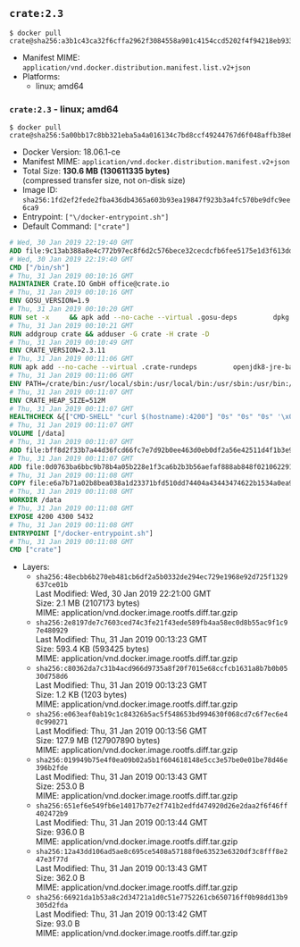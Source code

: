 ## `crate:2.3`

```console
$ docker pull crate@sha256:a3b1c43ca32f6cffa2962f3084558a901c4154ccd5202f4f94218eb933d555d6
```

-	Manifest MIME: `application/vnd.docker.distribution.manifest.list.v2+json`
-	Platforms:
	-	linux; amd64

### `crate:2.3` - linux; amd64

```console
$ docker pull crate@sha256:5a00bb17c8bb321eba5a4a016134c7bd8ccf49244767d6f048affb38e6cfb749
```

-	Docker Version: 18.06.1-ce
-	Manifest MIME: `application/vnd.docker.distribution.manifest.v2+json`
-	Total Size: **130.6 MB (130611335 bytes)**  
	(compressed transfer size, not on-disk size)
-	Image ID: `sha256:1fd2ef2fede2fba436db4365a603b93ea19847f923b3a4fc570be9dfc9ee6ca9`
-	Entrypoint: `["\/docker-entrypoint.sh"]`
-	Default Command: `["crate"]`

```dockerfile
# Wed, 30 Jan 2019 22:19:40 GMT
ADD file:9c13ab388a8e4c772b97ec8f6d2c576bece32cecdcfb6fee5175e1d3f613dd12 in / 
# Wed, 30 Jan 2019 22:19:40 GMT
CMD ["/bin/sh"]
# Thu, 31 Jan 2019 00:10:16 GMT
MAINTAINER Crate.IO GmbH office@crate.io
# Thu, 31 Jan 2019 00:10:16 GMT
ENV GOSU_VERSION=1.9
# Thu, 31 Jan 2019 00:10:20 GMT
RUN set -x     && apk add --no-cache --virtual .gosu-deps         dpkg         gnupg         curl     && export ARCH=$(echo $(dpkg --print-architecture) | cut -d"-" -f3)     && curl -o /usr/local/bin/gosu -fSL "https://github.com/tianon/gosu/releases/download/$GOSU_VERSION/gosu-$ARCH"     && curl -o /usr/local/bin/gosu.asc -fSL "https://github.com/tianon/gosu/releases/download/$GOSU_VERSION/gosu-$ARCH.asc"     && export GNUPGHOME="$(mktemp -d)"     && gpg --keyserver hkp://keyserver.ubuntu.com:80 --recv-keys B42F6819007F00F88E364FD4036A9C25BF357DD4     && gpg --batch --verify /usr/local/bin/gosu.asc /usr/local/bin/gosu     && rm -rf "$GNUPGHOME" /usr/local/bin/gosu.asc     && chmod +x /usr/local/bin/gosu     && gosu nobody true     && apk del .gosu-deps
# Thu, 31 Jan 2019 00:10:21 GMT
RUN addgroup crate && adduser -G crate -H crate -D
# Thu, 31 Jan 2019 00:10:49 GMT
ENV CRATE_VERSION=2.3.11
# Thu, 31 Jan 2019 00:11:06 GMT
RUN apk add --no-cache --virtual .crate-rundeps         openjdk8-jre-base         python3         openssl         curl     && apk add --no-cache --virtual .build-deps         gnupg         tar     && curl -fSL -O https://cdn.crate.io/downloads/releases/crate-$CRATE_VERSION.tar.gz     && curl -fSL -O https://cdn.crate.io/downloads/releases/crate-$CRATE_VERSION.tar.gz.asc     && export GNUPGHOME="$(mktemp -d)"     && gpg --keyserver hkp://keyserver.ubuntu.com:80 --recv-keys 90C23FC6585BC0717F8FBFC37FAAE51A06F6EAEB     && gpg --batch --verify crate-$CRATE_VERSION.tar.gz.asc crate-$CRATE_VERSION.tar.gz     && rm -rf "$GNUPGHOME" crate-$CRATE_VERSION.tar.gz.asc     && mkdir /crate     && tar -xf crate-$CRATE_VERSION.tar.gz -C /crate --strip-components=1     && rm crate-$CRATE_VERSION.tar.gz     && ln -s /usr/bin/python3 /usr/bin/python     && apk del .build-deps
# Thu, 31 Jan 2019 00:11:06 GMT
ENV PATH=/crate/bin:/usr/local/sbin:/usr/local/bin:/usr/sbin:/usr/bin:/sbin:/bin
# Thu, 31 Jan 2019 00:11:07 GMT
ENV CRATE_HEAP_SIZE=512M
# Thu, 31 Jan 2019 00:11:07 GMT
HEALTHCHECK &{["CMD-SHELL" "curl $(hostname):4200"] "0s" "0s" "0s" '\x00'}
# Thu, 31 Jan 2019 00:11:07 GMT
VOLUME [/data]
# Thu, 31 Jan 2019 00:11:07 GMT
ADD file:bff8d2f33b7a44d36fcd66fc7e7d92b0ee463d0eb0df2a56e42511d4f1b3e9b2 in /crate/config/crate.yml 
# Thu, 31 Jan 2019 00:11:07 GMT
ADD file:0d0763ba6bbc9b78b4a05b228e1f3ca6b2b3b56aefaf888ab848f021062291d1 in /crate/config/log4j2.properties 
# Thu, 31 Jan 2019 00:11:08 GMT
COPY file:e6a7b71a02b8bea038a1d23371bfd510dd74404a43443474622b1534a0ea994b in / 
# Thu, 31 Jan 2019 00:11:08 GMT
WORKDIR /data
# Thu, 31 Jan 2019 00:11:08 GMT
EXPOSE 4200 4300 5432
# Thu, 31 Jan 2019 00:11:08 GMT
ENTRYPOINT ["/docker-entrypoint.sh"]
# Thu, 31 Jan 2019 00:11:08 GMT
CMD ["crate"]
```

-	Layers:
	-	`sha256:48ecbb6b270eb481cb6df2a5b0332de294ec729e1968e92d725f1329637ce01b`  
		Last Modified: Wed, 30 Jan 2019 22:21:00 GMT  
		Size: 2.1 MB (2107173 bytes)  
		MIME: application/vnd.docker.image.rootfs.diff.tar.gzip
	-	`sha256:2e8197de7c7603ced74c3fe21f43ede589fb4aa58ec0d8b55ac9f1c97e480929`  
		Last Modified: Thu, 31 Jan 2019 00:13:23 GMT  
		Size: 593.4 KB (593425 bytes)  
		MIME: application/vnd.docker.image.rootfs.diff.tar.gzip
	-	`sha256:c80362da7c31b4acd966d9735a8f20f7015e68ccfcb1631a8b7b0b0530d758d6`  
		Last Modified: Thu, 31 Jan 2019 00:13:23 GMT  
		Size: 1.2 KB (1203 bytes)  
		MIME: application/vnd.docker.image.rootfs.diff.tar.gzip
	-	`sha256:e063eaf0ab19c1c84326b5ac5f548653bd994630f068cd7c6f7ec6e40c990271`  
		Last Modified: Thu, 31 Jan 2019 00:13:56 GMT  
		Size: 127.9 MB (127907890 bytes)  
		MIME: application/vnd.docker.image.rootfs.diff.tar.gzip
	-	`sha256:019949b75e4f0ea09b02a5b1f604618148e5cc3e57be0e01be78d46e396b2fde`  
		Last Modified: Thu, 31 Jan 2019 00:13:43 GMT  
		Size: 253.0 B  
		MIME: application/vnd.docker.image.rootfs.diff.tar.gzip
	-	`sha256:651ef6e549fb6e14017b77e2f741b2edfd474920d26e2daa2f6f46ff402472b9`  
		Last Modified: Thu, 31 Jan 2019 00:13:44 GMT  
		Size: 936.0 B  
		MIME: application/vnd.docker.image.rootfs.diff.tar.gzip
	-	`sha256:12a43dd106ad5ae8c695ce5408a57188f0e63523e6320df3c8fff8e247e3f77d`  
		Last Modified: Thu, 31 Jan 2019 00:13:43 GMT  
		Size: 362.0 B  
		MIME: application/vnd.docker.image.rootfs.diff.tar.gzip
	-	`sha256:66921da1b53a8c2d34721a1d0c51e7752261cb650716ff0b98dd13b9305d2fda`  
		Last Modified: Thu, 31 Jan 2019 00:13:42 GMT  
		Size: 93.0 B  
		MIME: application/vnd.docker.image.rootfs.diff.tar.gzip
